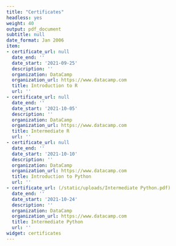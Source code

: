 ```yaml
---
title: "Certificates"
headless: yes
weight: 40
output: pdf_document
subtitle: null
date_format: Jan 2006
item:
- certificate_url: null
  date_end: ''
  date_start: '2021-09-25'
  description: ''
  organization: DataCamp
  organization_url: https://www.datacamp.com
  title: Introduction to R
  url: ''
- certificate_url: null
  date_end: ''
  date_start: '2021-10-05'
  description: ''
  organization: DataCamp
  organization_url: https://www.datacamp.com
  title: Intermediate R
  url: ''
- certificate_url: null
  date_end: ''
  date_start: '2021-10-10'
  description: ''
  organization: DataCamp
  organization_url: https://www.datacamp.com
  title: Introduction to Python
  url: ''
- certificate_url: (/static/uploads/Intermediate Python.pdf)
  date_end: ''
  date_start: '2021-10-24'
  description: ''
  organization: DataCamp
  organization_url: https://www.datacamp.com
  title: Intermediate Python
  url: ''
widget: certificates
---
```

